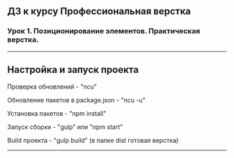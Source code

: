 ## ДЗ к курсу Профессиональная верстка

### Урок 1. Позиционирование элементов. Практическая верстка.

***

## Настройка и запуск проекта

Проверка обновлений - "ncu"

Обновление пакетов в package.json - "ncu -u"

Установка пакетов - "npm install"

Запуск сборки - "gulp" или "npm start"

Build проекта - "gulp build" (в папке dist готовая верстка)

***